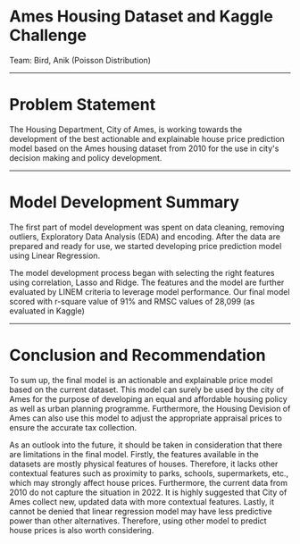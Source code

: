 # Ames Housing Dataset and Kaggle Challenge
Team: Bird, Anik (Poisson Distribution)

---
# Problem Statement
The Housing Department, City of Ames, is working towards the development of the best actionable and explainable house price prediction model based on the Ames housing dataset from 2010 for the use in city's decision making and policy development.

---
# Model Development Summary
The first part of model development was spent on data cleaning, removing outliers, Exploratory Data Analysis (EDA) and encoding. After the data are prepared and ready for use, we started developing price prediction model using Linear Regression.

The model development process began with selecting the right features using correlation, Lasso and Ridge. The features and the model are further evaluated by LINEM criteria to leverage model performance. Our final model scored with r-square value of 91% and RMSC values of 28,099 (as evaluated in Kaggle)

---
# Conclusion and Recommendation
To sum up, the final model is an actionable and explainable price model based on the current dataset. This model can surely be used by the city of Ames for the purpose of developing an equal and affordable housing policy as well as urban planning programme. Furthermore, the Housing Devision of Ames can also use this model to adjust the appropriate appraisal prices to ensure the accurate tax collection.

As an outlook into the future, it should be taken in consideration that there are limitations in the final model. Firstly, the features available in the datasets are mostly physical features of houses. Therefore, it lacks other contextual features such as proximity to parks, schools, supermarkets, etc., which may strongly affect house prices. Furthermore, the current data from 2010 do not capture the situation in 2022. It is highly suggested that City of Ames collect new, updated data with more contextual features. Lastly, it cannot be denied that linear regression model may have less predictive power than other alternatives. Therefore, using other model to predict house prices is also worth considering.
